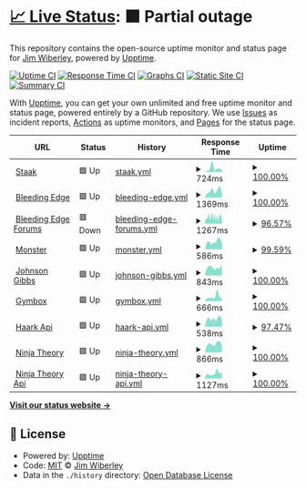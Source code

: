 # [📈 Live Status](https://jimwib.github.io/uptime): <!--live status--> **🟧 Partial outage**

This repository contains the open-source uptime monitor and status page for [Jim Wiberley](http://www.staak.co.uk), powered by [Upptime](https://github.com/upptime/upptime).

[![Uptime CI](https://github.com/koj-co/upptime/workflows/Uptime%20CI/badge.svg)](https://github.com/koj-co/upptime/actions?query=workflow%3A%22Uptime+CI%22)
[![Response Time CI](https://github.com/koj-co/upptime/workflows/Response%20Time%20CI/badge.svg)](https://github.com/koj-co/upptime/actions?query=workflow%3A%22Response+Time+CI%22)
[![Graphs CI](https://github.com/koj-co/upptime/workflows/Graphs%20CI/badge.svg)](https://github.com/koj-co/upptime/actions?query=workflow%3A%22Graphs+CI%22)
[![Static Site CI](https://github.com/koj-co/upptime/workflows/Static%20Site%20CI/badge.svg)](https://github.com/koj-co/upptime/actions?query=workflow%3A%22Static+Site+CI%22)
[![Summary CI](https://github.com/koj-co/upptime/workflows/Summary%20CI/badge.svg)](https://github.com/koj-co/upptime/actions?query=workflow%3A%22Summary+CI%22)

With [Upptime](https://upptime.js.org), you can get your own unlimited and free uptime monitor and status page, powered entirely by a GitHub repository. We use [Issues](https://github.com/jimwib/uptime/issues) as incident reports, [Actions](https://github.com/jimwib/uptime/actions) as uptime monitors, and [Pages](https://jimwib.github.io/uptime) for the status page.

<!--start: status pages-->
<!-- This summary is generated by Upptime (https://github.com/upptime/upptime) -->
<!-- Do not edit this manually, your changes will be overwritten -->
<!-- prettier-ignore -->
| URL | Status | History | Response Time | Uptime |
| --- | ------ | ------- | ------------- | ------ |
| <img alt="" src="https://favicons.githubusercontent.com/www.staak.co.uk" height="13"> [Staak](https://www.staak.co.uk) | 🟩 Up | [staak.yml](https://github.com/jimwib/uptime/commits/master/history/staak.yml) | <details><summary><img alt="Response time graph" src="./graphs/staak/response-time-week.png" height="20"> 724ms</summary><br><a href="https://jimwib.github.io/uptime/history/staak"><img alt="Response time 827" src="https://img.shields.io/endpoint?url=https%3A%2F%2Fraw.githubusercontent.com%2Fjimwib%2Fuptime%2Fmaster%2Fapi%2Fstaak%2Fresponse-time.json"></a><br><a href="https://jimwib.github.io/uptime/history/staak"><img alt="24-hour response time 279" src="https://img.shields.io/endpoint?url=https%3A%2F%2Fraw.githubusercontent.com%2Fjimwib%2Fuptime%2Fmaster%2Fapi%2Fstaak%2Fresponse-time-day.json"></a><br><a href="https://jimwib.github.io/uptime/history/staak"><img alt="7-day response time 724" src="https://img.shields.io/endpoint?url=https%3A%2F%2Fraw.githubusercontent.com%2Fjimwib%2Fuptime%2Fmaster%2Fapi%2Fstaak%2Fresponse-time-week.json"></a><br><a href="https://jimwib.github.io/uptime/history/staak"><img alt="30-day response time 538" src="https://img.shields.io/endpoint?url=https%3A%2F%2Fraw.githubusercontent.com%2Fjimwib%2Fuptime%2Fmaster%2Fapi%2Fstaak%2Fresponse-time-month.json"></a><br><a href="https://jimwib.github.io/uptime/history/staak"><img alt="1-year response time 827" src="https://img.shields.io/endpoint?url=https%3A%2F%2Fraw.githubusercontent.com%2Fjimwib%2Fuptime%2Fmaster%2Fapi%2Fstaak%2Fresponse-time-year.json"></a></details> | <details><summary><a href="https://jimwib.github.io/uptime/history/staak">100.00%</a></summary><a href="https://jimwib.github.io/uptime/history/staak"><img alt="All-time uptime 99.94%" src="https://img.shields.io/endpoint?url=https%3A%2F%2Fraw.githubusercontent.com%2Fjimwib%2Fuptime%2Fmaster%2Fapi%2Fstaak%2Fuptime.json"></a><br><a href="https://jimwib.github.io/uptime/history/staak"><img alt="24-hour uptime 100.00%" src="https://img.shields.io/endpoint?url=https%3A%2F%2Fraw.githubusercontent.com%2Fjimwib%2Fuptime%2Fmaster%2Fapi%2Fstaak%2Fuptime-day.json"></a><br><a href="https://jimwib.github.io/uptime/history/staak"><img alt="7-day uptime 100.00%" src="https://img.shields.io/endpoint?url=https%3A%2F%2Fraw.githubusercontent.com%2Fjimwib%2Fuptime%2Fmaster%2Fapi%2Fstaak%2Fuptime-week.json"></a><br><a href="https://jimwib.github.io/uptime/history/staak"><img alt="30-day uptime 100.00%" src="https://img.shields.io/endpoint?url=https%3A%2F%2Fraw.githubusercontent.com%2Fjimwib%2Fuptime%2Fmaster%2Fapi%2Fstaak%2Fuptime-month.json"></a><br><a href="https://jimwib.github.io/uptime/history/staak"><img alt="1-year uptime 99.94%" src="https://img.shields.io/endpoint?url=https%3A%2F%2Fraw.githubusercontent.com%2Fjimwib%2Fuptime%2Fmaster%2Fapi%2Fstaak%2Fuptime-year.json"></a></details>
| <img alt="" src="https://favicons.githubusercontent.com/bleedingedge.com" height="13"> [Bleeding Edge](https://bleedingedge.com) | 🟩 Up | [bleeding-edge.yml](https://github.com/jimwib/uptime/commits/master/history/bleeding-edge.yml) | <details><summary><img alt="Response time graph" src="./graphs/bleeding-edge/response-time-week.png" height="20"> 1369ms</summary><br><a href="https://jimwib.github.io/uptime/history/bleeding-edge"><img alt="Response time 1084" src="https://img.shields.io/endpoint?url=https%3A%2F%2Fraw.githubusercontent.com%2Fjimwib%2Fuptime%2Fmaster%2Fapi%2Fbleeding-edge%2Fresponse-time.json"></a><br><a href="https://jimwib.github.io/uptime/history/bleeding-edge"><img alt="24-hour response time 865" src="https://img.shields.io/endpoint?url=https%3A%2F%2Fraw.githubusercontent.com%2Fjimwib%2Fuptime%2Fmaster%2Fapi%2Fbleeding-edge%2Fresponse-time-day.json"></a><br><a href="https://jimwib.github.io/uptime/history/bleeding-edge"><img alt="7-day response time 1369" src="https://img.shields.io/endpoint?url=https%3A%2F%2Fraw.githubusercontent.com%2Fjimwib%2Fuptime%2Fmaster%2Fapi%2Fbleeding-edge%2Fresponse-time-week.json"></a><br><a href="https://jimwib.github.io/uptime/history/bleeding-edge"><img alt="30-day response time 1138" src="https://img.shields.io/endpoint?url=https%3A%2F%2Fraw.githubusercontent.com%2Fjimwib%2Fuptime%2Fmaster%2Fapi%2Fbleeding-edge%2Fresponse-time-month.json"></a><br><a href="https://jimwib.github.io/uptime/history/bleeding-edge"><img alt="1-year response time 1084" src="https://img.shields.io/endpoint?url=https%3A%2F%2Fraw.githubusercontent.com%2Fjimwib%2Fuptime%2Fmaster%2Fapi%2Fbleeding-edge%2Fresponse-time-year.json"></a></details> | <details><summary><a href="https://jimwib.github.io/uptime/history/bleeding-edge">100.00%</a></summary><a href="https://jimwib.github.io/uptime/history/bleeding-edge"><img alt="All-time uptime 100.00%" src="https://img.shields.io/endpoint?url=https%3A%2F%2Fraw.githubusercontent.com%2Fjimwib%2Fuptime%2Fmaster%2Fapi%2Fbleeding-edge%2Fuptime.json"></a><br><a href="https://jimwib.github.io/uptime/history/bleeding-edge"><img alt="24-hour uptime 100.00%" src="https://img.shields.io/endpoint?url=https%3A%2F%2Fraw.githubusercontent.com%2Fjimwib%2Fuptime%2Fmaster%2Fapi%2Fbleeding-edge%2Fuptime-day.json"></a><br><a href="https://jimwib.github.io/uptime/history/bleeding-edge"><img alt="7-day uptime 100.00%" src="https://img.shields.io/endpoint?url=https%3A%2F%2Fraw.githubusercontent.com%2Fjimwib%2Fuptime%2Fmaster%2Fapi%2Fbleeding-edge%2Fuptime-week.json"></a><br><a href="https://jimwib.github.io/uptime/history/bleeding-edge"><img alt="30-day uptime 100.00%" src="https://img.shields.io/endpoint?url=https%3A%2F%2Fraw.githubusercontent.com%2Fjimwib%2Fuptime%2Fmaster%2Fapi%2Fbleeding-edge%2Fuptime-month.json"></a><br><a href="https://jimwib.github.io/uptime/history/bleeding-edge"><img alt="1-year uptime 100.00%" src="https://img.shields.io/endpoint?url=https%3A%2F%2Fraw.githubusercontent.com%2Fjimwib%2Fuptime%2Fmaster%2Fapi%2Fbleeding-edge%2Fuptime-year.json"></a></details>
| <img alt="" src="https://favicons.githubusercontent.com/forum.bleedingedge.com" height="13"> [Bleeding Edge Forums](https://forum.bleedingedge.com) | 🟥 Down | [bleeding-edge-forums.yml](https://github.com/jimwib/uptime/commits/master/history/bleeding-edge-forums.yml) | <details><summary><img alt="Response time graph" src="./graphs/bleeding-edge-forums/response-time-week.png" height="20"> 1267ms</summary><br><a href="https://jimwib.github.io/uptime/history/bleeding-edge-forums"><img alt="Response time 1524" src="https://img.shields.io/endpoint?url=https%3A%2F%2Fraw.githubusercontent.com%2Fjimwib%2Fuptime%2Fmaster%2Fapi%2Fbleeding-edge-forums%2Fresponse-time.json"></a><br><a href="https://jimwib.github.io/uptime/history/bleeding-edge-forums"><img alt="24-hour response time 1077" src="https://img.shields.io/endpoint?url=https%3A%2F%2Fraw.githubusercontent.com%2Fjimwib%2Fuptime%2Fmaster%2Fapi%2Fbleeding-edge-forums%2Fresponse-time-day.json"></a><br><a href="https://jimwib.github.io/uptime/history/bleeding-edge-forums"><img alt="7-day response time 1267" src="https://img.shields.io/endpoint?url=https%3A%2F%2Fraw.githubusercontent.com%2Fjimwib%2Fuptime%2Fmaster%2Fapi%2Fbleeding-edge-forums%2Fresponse-time-week.json"></a><br><a href="https://jimwib.github.io/uptime/history/bleeding-edge-forums"><img alt="30-day response time 1509" src="https://img.shields.io/endpoint?url=https%3A%2F%2Fraw.githubusercontent.com%2Fjimwib%2Fuptime%2Fmaster%2Fapi%2Fbleeding-edge-forums%2Fresponse-time-month.json"></a><br><a href="https://jimwib.github.io/uptime/history/bleeding-edge-forums"><img alt="1-year response time 1524" src="https://img.shields.io/endpoint?url=https%3A%2F%2Fraw.githubusercontent.com%2Fjimwib%2Fuptime%2Fmaster%2Fapi%2Fbleeding-edge-forums%2Fresponse-time-year.json"></a></details> | <details><summary><a href="https://jimwib.github.io/uptime/history/bleeding-edge-forums">96.57%</a></summary><a href="https://jimwib.github.io/uptime/history/bleeding-edge-forums"><img alt="All-time uptime 99.47%" src="https://img.shields.io/endpoint?url=https%3A%2F%2Fraw.githubusercontent.com%2Fjimwib%2Fuptime%2Fmaster%2Fapi%2Fbleeding-edge-forums%2Fuptime.json"></a><br><a href="https://jimwib.github.io/uptime/history/bleeding-edge-forums"><img alt="24-hour uptime 81.25%" src="https://img.shields.io/endpoint?url=https%3A%2F%2Fraw.githubusercontent.com%2Fjimwib%2Fuptime%2Fmaster%2Fapi%2Fbleeding-edge-forums%2Fuptime-day.json"></a><br><a href="https://jimwib.github.io/uptime/history/bleeding-edge-forums"><img alt="7-day uptime 96.57%" src="https://img.shields.io/endpoint?url=https%3A%2F%2Fraw.githubusercontent.com%2Fjimwib%2Fuptime%2Fmaster%2Fapi%2Fbleeding-edge-forums%2Fuptime-week.json"></a><br><a href="https://jimwib.github.io/uptime/history/bleeding-edge-forums"><img alt="30-day uptime 99.08%" src="https://img.shields.io/endpoint?url=https%3A%2F%2Fraw.githubusercontent.com%2Fjimwib%2Fuptime%2Fmaster%2Fapi%2Fbleeding-edge-forums%2Fuptime-month.json"></a><br><a href="https://jimwib.github.io/uptime/history/bleeding-edge-forums"><img alt="1-year uptime 99.47%" src="https://img.shields.io/endpoint?url=https%3A%2F%2Fraw.githubusercontent.com%2Fjimwib%2Fuptime%2Fmaster%2Fapi%2Fbleeding-edge-forums%2Fuptime-year.json"></a></details>
| <img alt="" src="https://favicons.githubusercontent.com/www.monsterhalopromotion.com" height="13"> [Monster](https://www.monsterhalopromotion.com) | 🟩 Up | [monster.yml](https://github.com/jimwib/uptime/commits/master/history/monster.yml) | <details><summary><img alt="Response time graph" src="./graphs/monster/response-time-week.png" height="20"> 586ms</summary><br><a href="https://jimwib.github.io/uptime/history/monster"><img alt="Response time 533" src="https://img.shields.io/endpoint?url=https%3A%2F%2Fraw.githubusercontent.com%2Fjimwib%2Fuptime%2Fmaster%2Fapi%2Fmonster%2Fresponse-time.json"></a><br><a href="https://jimwib.github.io/uptime/history/monster"><img alt="24-hour response time 462" src="https://img.shields.io/endpoint?url=https%3A%2F%2Fraw.githubusercontent.com%2Fjimwib%2Fuptime%2Fmaster%2Fapi%2Fmonster%2Fresponse-time-day.json"></a><br><a href="https://jimwib.github.io/uptime/history/monster"><img alt="7-day response time 586" src="https://img.shields.io/endpoint?url=https%3A%2F%2Fraw.githubusercontent.com%2Fjimwib%2Fuptime%2Fmaster%2Fapi%2Fmonster%2Fresponse-time-week.json"></a><br><a href="https://jimwib.github.io/uptime/history/monster"><img alt="30-day response time 535" src="https://img.shields.io/endpoint?url=https%3A%2F%2Fraw.githubusercontent.com%2Fjimwib%2Fuptime%2Fmaster%2Fapi%2Fmonster%2Fresponse-time-month.json"></a><br><a href="https://jimwib.github.io/uptime/history/monster"><img alt="1-year response time 533" src="https://img.shields.io/endpoint?url=https%3A%2F%2Fraw.githubusercontent.com%2Fjimwib%2Fuptime%2Fmaster%2Fapi%2Fmonster%2Fresponse-time-year.json"></a></details> | <details><summary><a href="https://jimwib.github.io/uptime/history/monster">99.59%</a></summary><a href="https://jimwib.github.io/uptime/history/monster"><img alt="All-time uptime 99.95%" src="https://img.shields.io/endpoint?url=https%3A%2F%2Fraw.githubusercontent.com%2Fjimwib%2Fuptime%2Fmaster%2Fapi%2Fmonster%2Fuptime.json"></a><br><a href="https://jimwib.github.io/uptime/history/monster"><img alt="24-hour uptime 100.00%" src="https://img.shields.io/endpoint?url=https%3A%2F%2Fraw.githubusercontent.com%2Fjimwib%2Fuptime%2Fmaster%2Fapi%2Fmonster%2Fuptime-day.json"></a><br><a href="https://jimwib.github.io/uptime/history/monster"><img alt="7-day uptime 99.59%" src="https://img.shields.io/endpoint?url=https%3A%2F%2Fraw.githubusercontent.com%2Fjimwib%2Fuptime%2Fmaster%2Fapi%2Fmonster%2Fuptime-week.json"></a><br><a href="https://jimwib.github.io/uptime/history/monster"><img alt="30-day uptime 99.91%" src="https://img.shields.io/endpoint?url=https%3A%2F%2Fraw.githubusercontent.com%2Fjimwib%2Fuptime%2Fmaster%2Fapi%2Fmonster%2Fuptime-month.json"></a><br><a href="https://jimwib.github.io/uptime/history/monster"><img alt="1-year uptime 99.95%" src="https://img.shields.io/endpoint?url=https%3A%2F%2Fraw.githubusercontent.com%2Fjimwib%2Fuptime%2Fmaster%2Fapi%2Fmonster%2Fuptime-year.json"></a></details>
| <img alt="" src="https://favicons.githubusercontent.com/johnsongibbs.co.uk" height="13"> [Johnson Gibbs](https://johnsongibbs.co.uk) | 🟩 Up | [johnson-gibbs.yml](https://github.com/jimwib/uptime/commits/master/history/johnson-gibbs.yml) | <details><summary><img alt="Response time graph" src="./graphs/johnson-gibbs/response-time-week.png" height="20"> 843ms</summary><br><a href="https://jimwib.github.io/uptime/history/johnson-gibbs"><img alt="Response time 840" src="https://img.shields.io/endpoint?url=https%3A%2F%2Fraw.githubusercontent.com%2Fjimwib%2Fuptime%2Fmaster%2Fapi%2Fjohnson-gibbs%2Fresponse-time.json"></a><br><a href="https://jimwib.github.io/uptime/history/johnson-gibbs"><img alt="24-hour response time 1166" src="https://img.shields.io/endpoint?url=https%3A%2F%2Fraw.githubusercontent.com%2Fjimwib%2Fuptime%2Fmaster%2Fapi%2Fjohnson-gibbs%2Fresponse-time-day.json"></a><br><a href="https://jimwib.github.io/uptime/history/johnson-gibbs"><img alt="7-day response time 843" src="https://img.shields.io/endpoint?url=https%3A%2F%2Fraw.githubusercontent.com%2Fjimwib%2Fuptime%2Fmaster%2Fapi%2Fjohnson-gibbs%2Fresponse-time-week.json"></a><br><a href="https://jimwib.github.io/uptime/history/johnson-gibbs"><img alt="30-day response time 891" src="https://img.shields.io/endpoint?url=https%3A%2F%2Fraw.githubusercontent.com%2Fjimwib%2Fuptime%2Fmaster%2Fapi%2Fjohnson-gibbs%2Fresponse-time-month.json"></a><br><a href="https://jimwib.github.io/uptime/history/johnson-gibbs"><img alt="1-year response time 840" src="https://img.shields.io/endpoint?url=https%3A%2F%2Fraw.githubusercontent.com%2Fjimwib%2Fuptime%2Fmaster%2Fapi%2Fjohnson-gibbs%2Fresponse-time-year.json"></a></details> | <details><summary><a href="https://jimwib.github.io/uptime/history/johnson-gibbs">100.00%</a></summary><a href="https://jimwib.github.io/uptime/history/johnson-gibbs"><img alt="All-time uptime 100.00%" src="https://img.shields.io/endpoint?url=https%3A%2F%2Fraw.githubusercontent.com%2Fjimwib%2Fuptime%2Fmaster%2Fapi%2Fjohnson-gibbs%2Fuptime.json"></a><br><a href="https://jimwib.github.io/uptime/history/johnson-gibbs"><img alt="24-hour uptime 100.00%" src="https://img.shields.io/endpoint?url=https%3A%2F%2Fraw.githubusercontent.com%2Fjimwib%2Fuptime%2Fmaster%2Fapi%2Fjohnson-gibbs%2Fuptime-day.json"></a><br><a href="https://jimwib.github.io/uptime/history/johnson-gibbs"><img alt="7-day uptime 100.00%" src="https://img.shields.io/endpoint?url=https%3A%2F%2Fraw.githubusercontent.com%2Fjimwib%2Fuptime%2Fmaster%2Fapi%2Fjohnson-gibbs%2Fuptime-week.json"></a><br><a href="https://jimwib.github.io/uptime/history/johnson-gibbs"><img alt="30-day uptime 100.00%" src="https://img.shields.io/endpoint?url=https%3A%2F%2Fraw.githubusercontent.com%2Fjimwib%2Fuptime%2Fmaster%2Fapi%2Fjohnson-gibbs%2Fuptime-month.json"></a><br><a href="https://jimwib.github.io/uptime/history/johnson-gibbs"><img alt="1-year uptime 100.00%" src="https://img.shields.io/endpoint?url=https%3A%2F%2Fraw.githubusercontent.com%2Fjimwib%2Fuptime%2Fmaster%2Fapi%2Fjohnson-gibbs%2Fuptime-year.json"></a></details>
| <img alt="" src="https://favicons.githubusercontent.com/www.gymbox.com" height="13"> [Gymbox](https://www.gymbox.com) | 🟩 Up | [gymbox.yml](https://github.com/jimwib/uptime/commits/master/history/gymbox.yml) | <details><summary><img alt="Response time graph" src="./graphs/gymbox/response-time-week.png" height="20"> 666ms</summary><br><a href="https://jimwib.github.io/uptime/history/gymbox"><img alt="Response time 467" src="https://img.shields.io/endpoint?url=https%3A%2F%2Fraw.githubusercontent.com%2Fjimwib%2Fuptime%2Fmaster%2Fapi%2Fgymbox%2Fresponse-time.json"></a><br><a href="https://jimwib.github.io/uptime/history/gymbox"><img alt="24-hour response time 382" src="https://img.shields.io/endpoint?url=https%3A%2F%2Fraw.githubusercontent.com%2Fjimwib%2Fuptime%2Fmaster%2Fapi%2Fgymbox%2Fresponse-time-day.json"></a><br><a href="https://jimwib.github.io/uptime/history/gymbox"><img alt="7-day response time 666" src="https://img.shields.io/endpoint?url=https%3A%2F%2Fraw.githubusercontent.com%2Fjimwib%2Fuptime%2Fmaster%2Fapi%2Fgymbox%2Fresponse-time-week.json"></a><br><a href="https://jimwib.github.io/uptime/history/gymbox"><img alt="30-day response time 496" src="https://img.shields.io/endpoint?url=https%3A%2F%2Fraw.githubusercontent.com%2Fjimwib%2Fuptime%2Fmaster%2Fapi%2Fgymbox%2Fresponse-time-month.json"></a><br><a href="https://jimwib.github.io/uptime/history/gymbox"><img alt="1-year response time 467" src="https://img.shields.io/endpoint?url=https%3A%2F%2Fraw.githubusercontent.com%2Fjimwib%2Fuptime%2Fmaster%2Fapi%2Fgymbox%2Fresponse-time-year.json"></a></details> | <details><summary><a href="https://jimwib.github.io/uptime/history/gymbox">100.00%</a></summary><a href="https://jimwib.github.io/uptime/history/gymbox"><img alt="All-time uptime 100.00%" src="https://img.shields.io/endpoint?url=https%3A%2F%2Fraw.githubusercontent.com%2Fjimwib%2Fuptime%2Fmaster%2Fapi%2Fgymbox%2Fuptime.json"></a><br><a href="https://jimwib.github.io/uptime/history/gymbox"><img alt="24-hour uptime 100.00%" src="https://img.shields.io/endpoint?url=https%3A%2F%2Fraw.githubusercontent.com%2Fjimwib%2Fuptime%2Fmaster%2Fapi%2Fgymbox%2Fuptime-day.json"></a><br><a href="https://jimwib.github.io/uptime/history/gymbox"><img alt="7-day uptime 100.00%" src="https://img.shields.io/endpoint?url=https%3A%2F%2Fraw.githubusercontent.com%2Fjimwib%2Fuptime%2Fmaster%2Fapi%2Fgymbox%2Fuptime-week.json"></a><br><a href="https://jimwib.github.io/uptime/history/gymbox"><img alt="30-day uptime 100.00%" src="https://img.shields.io/endpoint?url=https%3A%2F%2Fraw.githubusercontent.com%2Fjimwib%2Fuptime%2Fmaster%2Fapi%2Fgymbox%2Fuptime-month.json"></a><br><a href="https://jimwib.github.io/uptime/history/gymbox"><img alt="1-year uptime 100.00%" src="https://img.shields.io/endpoint?url=https%3A%2F%2Fraw.githubusercontent.com%2Fjimwib%2Fuptime%2Fmaster%2Fapi%2Fgymbox%2Fuptime-year.json"></a></details>
| <img alt="" src="https://favicons.githubusercontent.com/api.haark.app" height="13"> [Haark Api](https://api.haark.app) | 🟩 Up | [haark-api.yml](https://github.com/jimwib/uptime/commits/master/history/haark-api.yml) | <details><summary><img alt="Response time graph" src="./graphs/haark-api/response-time-week.png" height="20"> 538ms</summary><br><a href="https://jimwib.github.io/uptime/history/haark-api"><img alt="Response time 535" src="https://img.shields.io/endpoint?url=https%3A%2F%2Fraw.githubusercontent.com%2Fjimwib%2Fuptime%2Fmaster%2Fapi%2Fhaark-api%2Fresponse-time.json"></a><br><a href="https://jimwib.github.io/uptime/history/haark-api"><img alt="24-hour response time 464" src="https://img.shields.io/endpoint?url=https%3A%2F%2Fraw.githubusercontent.com%2Fjimwib%2Fuptime%2Fmaster%2Fapi%2Fhaark-api%2Fresponse-time-day.json"></a><br><a href="https://jimwib.github.io/uptime/history/haark-api"><img alt="7-day response time 538" src="https://img.shields.io/endpoint?url=https%3A%2F%2Fraw.githubusercontent.com%2Fjimwib%2Fuptime%2Fmaster%2Fapi%2Fhaark-api%2Fresponse-time-week.json"></a><br><a href="https://jimwib.github.io/uptime/history/haark-api"><img alt="30-day response time 535" src="https://img.shields.io/endpoint?url=https%3A%2F%2Fraw.githubusercontent.com%2Fjimwib%2Fuptime%2Fmaster%2Fapi%2Fhaark-api%2Fresponse-time-month.json"></a><br><a href="https://jimwib.github.io/uptime/history/haark-api"><img alt="1-year response time 535" src="https://img.shields.io/endpoint?url=https%3A%2F%2Fraw.githubusercontent.com%2Fjimwib%2Fuptime%2Fmaster%2Fapi%2Fhaark-api%2Fresponse-time-year.json"></a></details> | <details><summary><a href="https://jimwib.github.io/uptime/history/haark-api">97.47%</a></summary><a href="https://jimwib.github.io/uptime/history/haark-api"><img alt="All-time uptime 99.08%" src="https://img.shields.io/endpoint?url=https%3A%2F%2Fraw.githubusercontent.com%2Fjimwib%2Fuptime%2Fmaster%2Fapi%2Fhaark-api%2Fuptime.json"></a><br><a href="https://jimwib.github.io/uptime/history/haark-api"><img alt="24-hour uptime 100.00%" src="https://img.shields.io/endpoint?url=https%3A%2F%2Fraw.githubusercontent.com%2Fjimwib%2Fuptime%2Fmaster%2Fapi%2Fhaark-api%2Fuptime-day.json"></a><br><a href="https://jimwib.github.io/uptime/history/haark-api"><img alt="7-day uptime 97.47%" src="https://img.shields.io/endpoint?url=https%3A%2F%2Fraw.githubusercontent.com%2Fjimwib%2Fuptime%2Fmaster%2Fapi%2Fhaark-api%2Fuptime-week.json"></a><br><a href="https://jimwib.github.io/uptime/history/haark-api"><img alt="30-day uptime 99.08%" src="https://img.shields.io/endpoint?url=https%3A%2F%2Fraw.githubusercontent.com%2Fjimwib%2Fuptime%2Fmaster%2Fapi%2Fhaark-api%2Fuptime-month.json"></a><br><a href="https://jimwib.github.io/uptime/history/haark-api"><img alt="1-year uptime 99.08%" src="https://img.shields.io/endpoint?url=https%3A%2F%2Fraw.githubusercontent.com%2Fjimwib%2Fuptime%2Fmaster%2Fapi%2Fhaark-api%2Fuptime-year.json"></a></details>
| <img alt="" src="https://favicons.githubusercontent.com/ninjatheory.com" height="13"> [Ninja Theory](https://ninjatheory.com) | 🟩 Up | [ninja-theory.yml](https://github.com/jimwib/uptime/commits/master/history/ninja-theory.yml) | <details><summary><img alt="Response time graph" src="./graphs/ninja-theory/response-time-week.png" height="20"> 866ms</summary><br><a href="https://jimwib.github.io/uptime/history/ninja-theory"><img alt="Response time 816" src="https://img.shields.io/endpoint?url=https%3A%2F%2Fraw.githubusercontent.com%2Fjimwib%2Fuptime%2Fmaster%2Fapi%2Fninja-theory%2Fresponse-time.json"></a><br><a href="https://jimwib.github.io/uptime/history/ninja-theory"><img alt="24-hour response time 734" src="https://img.shields.io/endpoint?url=https%3A%2F%2Fraw.githubusercontent.com%2Fjimwib%2Fuptime%2Fmaster%2Fapi%2Fninja-theory%2Fresponse-time-day.json"></a><br><a href="https://jimwib.github.io/uptime/history/ninja-theory"><img alt="7-day response time 866" src="https://img.shields.io/endpoint?url=https%3A%2F%2Fraw.githubusercontent.com%2Fjimwib%2Fuptime%2Fmaster%2Fapi%2Fninja-theory%2Fresponse-time-week.json"></a><br><a href="https://jimwib.github.io/uptime/history/ninja-theory"><img alt="30-day response time 816" src="https://img.shields.io/endpoint?url=https%3A%2F%2Fraw.githubusercontent.com%2Fjimwib%2Fuptime%2Fmaster%2Fapi%2Fninja-theory%2Fresponse-time-month.json"></a><br><a href="https://jimwib.github.io/uptime/history/ninja-theory"><img alt="1-year response time 816" src="https://img.shields.io/endpoint?url=https%3A%2F%2Fraw.githubusercontent.com%2Fjimwib%2Fuptime%2Fmaster%2Fapi%2Fninja-theory%2Fresponse-time-year.json"></a></details> | <details><summary><a href="https://jimwib.github.io/uptime/history/ninja-theory">100.00%</a></summary><a href="https://jimwib.github.io/uptime/history/ninja-theory"><img alt="All-time uptime 100.00%" src="https://img.shields.io/endpoint?url=https%3A%2F%2Fraw.githubusercontent.com%2Fjimwib%2Fuptime%2Fmaster%2Fapi%2Fninja-theory%2Fuptime.json"></a><br><a href="https://jimwib.github.io/uptime/history/ninja-theory"><img alt="24-hour uptime 100.00%" src="https://img.shields.io/endpoint?url=https%3A%2F%2Fraw.githubusercontent.com%2Fjimwib%2Fuptime%2Fmaster%2Fapi%2Fninja-theory%2Fuptime-day.json"></a><br><a href="https://jimwib.github.io/uptime/history/ninja-theory"><img alt="7-day uptime 100.00%" src="https://img.shields.io/endpoint?url=https%3A%2F%2Fraw.githubusercontent.com%2Fjimwib%2Fuptime%2Fmaster%2Fapi%2Fninja-theory%2Fuptime-week.json"></a><br><a href="https://jimwib.github.io/uptime/history/ninja-theory"><img alt="30-day uptime 100.00%" src="https://img.shields.io/endpoint?url=https%3A%2F%2Fraw.githubusercontent.com%2Fjimwib%2Fuptime%2Fmaster%2Fapi%2Fninja-theory%2Fuptime-month.json"></a><br><a href="https://jimwib.github.io/uptime/history/ninja-theory"><img alt="1-year uptime 100.00%" src="https://img.shields.io/endpoint?url=https%3A%2F%2Fraw.githubusercontent.com%2Fjimwib%2Fuptime%2Fmaster%2Fapi%2Fninja-theory%2Fuptime-year.json"></a></details>
| <img alt="" src="https://favicons.githubusercontent.com/api.ninjatheory.com" height="13"> [Ninja Theory Api](https://api.ninjatheory.com) | 🟩 Up | [ninja-theory-api.yml](https://github.com/jimwib/uptime/commits/master/history/ninja-theory-api.yml) | <details><summary><img alt="Response time graph" src="./graphs/ninja-theory-api/response-time-week.png" height="20"> 1127ms</summary><br><a href="https://jimwib.github.io/uptime/history/ninja-theory-api"><img alt="Response time 922" src="https://img.shields.io/endpoint?url=https%3A%2F%2Fraw.githubusercontent.com%2Fjimwib%2Fuptime%2Fmaster%2Fapi%2Fninja-theory-api%2Fresponse-time.json"></a><br><a href="https://jimwib.github.io/uptime/history/ninja-theory-api"><img alt="24-hour response time 1491" src="https://img.shields.io/endpoint?url=https%3A%2F%2Fraw.githubusercontent.com%2Fjimwib%2Fuptime%2Fmaster%2Fapi%2Fninja-theory-api%2Fresponse-time-day.json"></a><br><a href="https://jimwib.github.io/uptime/history/ninja-theory-api"><img alt="7-day response time 1127" src="https://img.shields.io/endpoint?url=https%3A%2F%2Fraw.githubusercontent.com%2Fjimwib%2Fuptime%2Fmaster%2Fapi%2Fninja-theory-api%2Fresponse-time-week.json"></a><br><a href="https://jimwib.github.io/uptime/history/ninja-theory-api"><img alt="30-day response time 922" src="https://img.shields.io/endpoint?url=https%3A%2F%2Fraw.githubusercontent.com%2Fjimwib%2Fuptime%2Fmaster%2Fapi%2Fninja-theory-api%2Fresponse-time-month.json"></a><br><a href="https://jimwib.github.io/uptime/history/ninja-theory-api"><img alt="1-year response time 922" src="https://img.shields.io/endpoint?url=https%3A%2F%2Fraw.githubusercontent.com%2Fjimwib%2Fuptime%2Fmaster%2Fapi%2Fninja-theory-api%2Fresponse-time-year.json"></a></details> | <details><summary><a href="https://jimwib.github.io/uptime/history/ninja-theory-api">100.00%</a></summary><a href="https://jimwib.github.io/uptime/history/ninja-theory-api"><img alt="All-time uptime 99.75%" src="https://img.shields.io/endpoint?url=https%3A%2F%2Fraw.githubusercontent.com%2Fjimwib%2Fuptime%2Fmaster%2Fapi%2Fninja-theory-api%2Fuptime.json"></a><br><a href="https://jimwib.github.io/uptime/history/ninja-theory-api"><img alt="24-hour uptime 100.00%" src="https://img.shields.io/endpoint?url=https%3A%2F%2Fraw.githubusercontent.com%2Fjimwib%2Fuptime%2Fmaster%2Fapi%2Fninja-theory-api%2Fuptime-day.json"></a><br><a href="https://jimwib.github.io/uptime/history/ninja-theory-api"><img alt="7-day uptime 100.00%" src="https://img.shields.io/endpoint?url=https%3A%2F%2Fraw.githubusercontent.com%2Fjimwib%2Fuptime%2Fmaster%2Fapi%2Fninja-theory-api%2Fuptime-week.json"></a><br><a href="https://jimwib.github.io/uptime/history/ninja-theory-api"><img alt="30-day uptime 99.75%" src="https://img.shields.io/endpoint?url=https%3A%2F%2Fraw.githubusercontent.com%2Fjimwib%2Fuptime%2Fmaster%2Fapi%2Fninja-theory-api%2Fuptime-month.json"></a><br><a href="https://jimwib.github.io/uptime/history/ninja-theory-api"><img alt="1-year uptime 99.75%" src="https://img.shields.io/endpoint?url=https%3A%2F%2Fraw.githubusercontent.com%2Fjimwib%2Fuptime%2Fmaster%2Fapi%2Fninja-theory-api%2Fuptime-year.json"></a></details>

<!--end: status pages-->

[**Visit our status website →**](https://jimwib.github.io/uptime)

## 📄 License

- Powered by: [Upptime](https://github.com/upptime/upptime)
- Code: [MIT](./LICENSE) © [Jim Wiberley](http://www.staak.co.uk)
- Data in the `./history` directory: [Open Database License](https://opendatacommons.org/licenses/odbl/1-0/)
